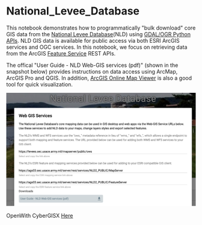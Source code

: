 # National_Levee_Database

This notebook demonstrates how to programmatically "bulk download" core GIS data from the [National Levee Database](https://levees.sec.usace.army.mil/#/)(NLD) using [GDAL/OGR Python APIs](https://gdal.org/python/). NLD GIS data is available for public access via both ESRI ArcGIS services and OGC services. In this notebook, we focus on retrieving data from the ArcGIS [Feature Service](https://developers.arcgis.com/rest/services-reference/enterprise/feature-service.htm) REST APIs. 

The offical "User Guide - NLD Web-GIS services (pdf)" (shown in the snapshot below) provides instructions on data access using ArcMap, ArcGIS Pro and QGIS. In addition, [ArcGIS Online Map Viewer](https://www.arcgis.com/home/webmap/viewer.html) is also a good tool for quick visualization. 

<img src="statics/images/NLD_gis.png" alt="drawing" width="800"/>

OpenWith CyberGISX [Here](https://cybergisx.cigi.illinois.edu/hub/user-redirect/git-pull?repo=https%3A%2F%2Fgithub.com%2Fcybergis%2FNational_Levee_Database&urlpath=lab%2Ftree%2FNational_Levee_Database%2F1_NLD_Bulk_Download.ipynb&branch=main)

